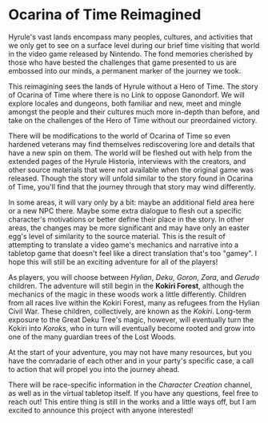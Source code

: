 # Ocarina of Time Reimagined
Hyrule's vast lands encompass many peoples, cultures, and activities that we only get to see on a surface level during our brief time visiting that world in the video game released by Nintendo. The fond memories cherished by those who have bested the challenges that game presented to us are embossed into our minds, a permanent marker of the journey we took.

This reimagining sees the lands of Hyrule without a Hero of Time. The story of Ocarina of Time where there is no Link to oppose Ganondorf. We will explore locales and dungeons, both familiar and new, meet and mingle amongst the people and their cultures much more in-depth than before, and take on the challenges of the Hero of Time without our preordained victory.

There will be modifications to the world of Ocarina of Time so even hardened veterans may find themselves rediscovering lore and details that have a new spin on them. The world will be fleshed out with help from the extended pages of the Hyrule Historia, interviews with the creators, and other source materials that were not available when the original game was released. Though the story will unfold similar to the story found in Ocarina of Time, you'll find that the journey through that story may wind differently.

In some areas, it will vary only by a bit: maybe an additional field area here or a new NPC there. Maybe some extra dialogue to flesh out a specific character's motivations or better define their place in the story. In other areas, the changes may be more significant and may have only an easter egg's level of similarity to the source material. This is the result of attempting to translate a video game's mechanics and narrative into a tabletop game that doesn't feel like a direct translation that's too "gamey". I hope this will still be an exciting adventure for all of the players!

As players, you will choose between *Hylian*, *Deku*, *Goron*, *Zora*, and *Gerudo* children. The adventure will still begin in the **Kokiri Forest**, although the mechanics of the magic in these woods work a little differently. Children from all races live within the Kokiri Forest, many as refugees from the Hylian Civil War. These children, collectively, are known as the *Kokiri*.  Long-term exposure to the Great Deku Tree's magic, however, will eventually turn the Kokiri into *Koroks*, who in turn will eventually become rooted and grow into one of the many guardian trees of the Lost Woods.

At the start of your adventure, you may not have many resources, but you have the comradarie of each other and in your party's specific case, a call to action that will propel you into the journey ahead.

There will be race-specific information in the *Character Creation* channel, as well as in the virtual tabletop itself. If you have any questions, feel free to reach out!  This entire thing is still in the works and a little ways off, but I am excited to announce this project with anyone interested!